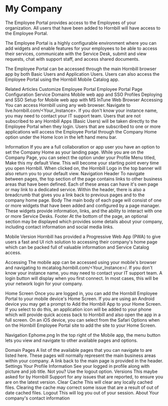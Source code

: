 # My Company
The Employee Portal provides access to the Employees of your organization. All users that have been added to Hornbill will have access to the Employee Portal.

The Employee Portal is a highly configurable environment where you can add widgets and enable features for your employees to be able to access their services, communicate with the Service Desk, submit and view requests, chat with support staff, and access shared documents.

The Employee Portal can be accessed through the main Hornbill browser app by both Basic Users and Application Users. Users can also access the Employee Portal using the Hornbill Mobile Catalog app.

Related Articles
Customize Employee Portal
Employee Portal Page Configuration
Service Domains
Mobile web app and SSO Profiles
Deploying and SSO Setup for Mobile web app with MS InTune
Web Browser
Accessing
You can access Hornbill using any web browser. Navigate to live.hornbill.com/<Your_Instance>. If you don't know your instance name, you may need to contact your IT support team. Users that are not subscribed to any Hornbill Apps (Basic Users) will be taken directly to the Employee Portal when they login. Users that are subscribed to one or more applications will access the Employee Portal through the Company Home option under the Home Icon in the left hand menu bar.

Information
If you are a full collaboration or app user you have an option to set the Company Home as your landing page. While you are on the Company Page, you can select the option under your Profile Menu titled, Make this my default View. This will become your starting point every time you open Hornbill. When clicked on, the Hornbill Logo in the top banner will also return you to your default view.
Navigation
Header
To navigate between pages, the top section of the page contains links to other business areas that have been defined. Each of these areas can have it's own page or may link to a dedicated service. Within the header, there is also a breadcrumb that gives you a link back to previous pages and to the company home page.
Body
The main body of each page will consist of one or more widgets that have been added and configured by a page manager. These widgets provide information, links, and the ability to interact with one or more Service Desks.
Footer
At the bottom of the page, an optional section may be displayed which provides some details about your company, including contact information and social media links.


Mobile Version
Hornbill has provided a Progressive Web App (PWA) to give users a fast and UI rich solution to accessing their company's home page which can be packed full of valuable information and Service Catalog access.

Accessing
The mobile app can be accessed using your mobile's browser and navigating to mcatalog.hornbill.com/<Your_Instance>/. If you don't know your instance name, you may need to contact your IT support team. A login button will display when you first connect. In most cases, this will be your network login for your company.

Home Screen
Once you are logged in, you can add the Hornbill Employee Portal to your mobile device's Home Screen. If you are using an Android device you may get a prompt to Add the Hornbill App to your Home Screen. If you select to do this, an application icon will be added to your phone which will provide quick access back to Hornbill and also open the app in a full screen. On an iOS device, you can select from the Safari Options when on the Hornbill Employee Portal site to add the site to your Home Screen.

Navigation
Ephome.png
In the top right of the Mobile app, the menu button lets you view and navigate to other available pages and options.

Domain Pages
A list of the available pages that you can navigate to are listed here. These pages will normally represent the main business areas within your company. A link back to the main page is provided in the header.
Settings
Your Profile Information
See your logged in profile along with picture and job title. Not you? Use the logout option.
Versions
This maybe asked for by Hornbill Support for any issues that are reported, to ensure you are on the latest version.
Clear Cache
This will clear any locally cached files. Clearing the cache may correct some issue that are a result of out of date cached files.
Logout
This will log you out of your session.
About
Your company's contact information